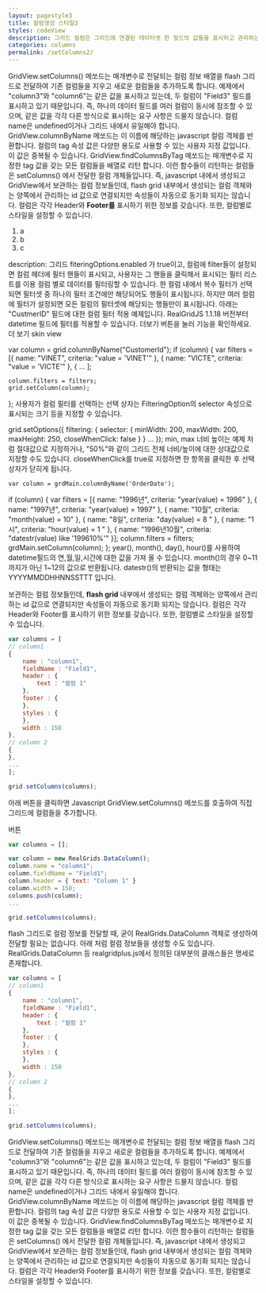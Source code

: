 ```yaml
---
layout: pagestyle3
title: 컬럼생성 스타일3
styles: codeView
description: 그리드 컬럼은 그리드에 연결된 데이터셋 한 필드의 값들을 표시하고 관리하는 View 모델입니다.
categories: columns
permalink: /setColumns2/
---
```



GridView.setColumns() 메쏘드는 매개변수로 전달되는 컬럼 정보 배열을 flash 그리드로 전달하여 기존 컬럼들을 지우고 새로운 컬럼들을 추가하도록 합니다. 예제에서 "column3"와 "column6"는 같은 값을 표시하고 있는데, 두 컬럼이 "Field3" 필드를 표시하고 있기 때문입니다. 즉, 하나의 데이터 필드를 여러 컬럼이 동시에 참조할 수 있으며, 같은 값을 각각 다른 방식으로 표시하는 요구 사항은 드물지 않습니다.
컬럼 name은 undefined이거나 그리드 내에서 유일해야 합니다. GridView.columnByName 메쏘드는 이 이름에 해당하는 javascript 컬럼 객체를 반환합니다. 컬럼의 tag 속성 값은 다양한 용도로 사용할 수 있는 사용자 지정 값입니다. 이 값은 중복될 수 있습니다. GridView.findColumnsByTag 메쏘드는 매개변수로 지정한 tag 값을 갖는 모든 컬럼들을 배열로 리턴 합니다. 이런 함수들이 리턴하는 컬럼들은 setColumns() 에서 전달한 컬럼 개체들입니다. 즉, javascript 내에서 생성되고 GridView에서 보관하는 컬럼 정보들인데, flash grid 내부에서 생성되는 컬럼 객체와는 양쪽에서 관리하는 id 값으로 연결되지만 속성들이 자동으로 동기화 되지는 않습니다.
컬럼은 각각 Header와 **Footer를** 표시하기 위한 정보를 갖습니다. 또한, 컬럼별로 스타일을 설정할 수 있습니다.

1. a
2. b
3. c

description:
그리드 fiteringOptions.enabled 가 true이고, 컬럼에 filter들이 설정되면 컬럼 헤더에 필터 핸들이 표시되고, 사용자는 그 핸들을 클릭해서 표시되는 필터 리스트를 이용 컬럼 별로 데이터를 필터링할 수 있습니다. 한 컬럼 내에서 복수 필터가 선택되면 필터셋 중 하나의 필터 조건에만 해당되어도 행들이 표시됩니다. 하지만 여러 컬럼에 필터가 설정되면 모든 컬럼의 필터셋에 해당되는 행들만이 표시됩니다.
아래는 "CustmerID" 필드에 대한 컬럼 필터 적용 예제입니다.
RealGridJS 1.1.18 버전부터 datetime 필드에 필터를 적용할 수 있습니다.
더보기 버튼을 눌러 기능을 확인하세요.
더 보기  skin view

var column = grid.columnByName("CustomerId");
if (column) {
    var filters = [{
        name: "VINET",
        criteria: "value = 'VINET'"
    }, {
        name: "VICTE",
        criteria: "value = 'VICTE'"
    }, {
    ...
    ];

    column.filters = filters;
    grid.setColumn(column);
};
사용자가 컬럼 필터를 선택하는 선택 상자는 FilteringOption의 selector 속성으로 표시되는 크기 등을 지정할 수 있습니다.


grid.setOptions({
    filtering: {
        selector: {
            minWidth: 200,
            maxWidth: 200,
            maxHeight: 250,
            closeWhenClick: false
        }
    }
    ...
});
min, max 너비 높이는 예제 처럼 절대값으로 지정하거나, "50%"와 같이 그리드 전체 너비/높이에 대한 상대값으로 지정할 수도 있습니다. closeWhenClick를 true로 지정하면 한 항목을 클릭한 후 선택 상자가 닫히게 됩니다.

    var column = grdMain.columnByName('OrderDate');
if (column) {
    var filters = [{
        name: "1996년",
        criteria: "year(value) = 1996"
    }, {
        name: "1997년",
        criteria: "year(value) = 1997"
    }, {
        name: "10월",
        criteria: "month(value) = 10"
    }, {
        name: "8일",
        criteria: "day(value) = 8 "
    }, {
        name: "1시",
        criteria: "hour(value) = 1 "
    }, {
        name: "1996년10월",
        criteria: "datestr(value) like '199610%'"
    }];
    column.filters = filters;
    grdMain.setColumn(column);
};
year(), month(), day(), hour()를 사용하여 datetime필드의 연,월,일,시간에 대한 값을 가져 올 수 있습니다.
month()의 경우 0~11까지가 아닌 1~12의 값으로 반환됩니다.
datestr()의 반환되는 값을 형태는 YYYYMMDDHHNNSSTTT 입니다.


<div class="dev-box style3" markdown="1">

보관하는 컬럼 정보들인데, **flash grid** 내부에서 생성되는 컬럼 객체와는 양쪽에서 관리하는 id 값으로 연결되지만 속성들이 자동으로 동기화 되지는 않습니다.
컬럼은 각각 Header와 Footer를 표시하기 위한 정보를 갖습니다. 또한, 컬럼별로 스타일을 설정할 수 있습니다.


```js
var columns = [
// column1
{
    name : "column1",
    fieldName : "Field1",
    header : {
        text : "컬럼 1"
    },
    footer : {
    },
    styles : {
    },
    width : 150
},
// column 2
{
},
...
];

grid.setColumns(columns);
```

아래 버튼을 클릭하면 Javascript GridView.setColumns() 메쏘드를 호출하여 직접 그리드에 컬럼들을 추가합니다.

<a class="btn primary small round lowercase">버튼</a>

```js
var columns = [];

var column = new RealGrids.DataColumn();
column.name = "column1";
column.fieldName = "Field1";
column.header = { text: "Column 1" }
column.width = 150;
columns.push(column);
...

grid.setColumns(columns);
```

flash 그리드로 컬럼 정보를 전달할 때, 굳이 RealGrids.DataColumn 객체로 생성하여 전달할 필요는 없습니다. 아래 처럼 컬럼 정보들을 생성할 수도 있습니다. RealGrids.DataColumn 등 realgridplus.js에서 정의된 대부분의 클래스들은 명세로 존재합니다.

```js
var columns = [
// column1
{
    name : "column1",
    fieldName : "Field1",
    header : {
        text : "컬럼 1"
    },
    footer : {
    },
    styles : {
    },
    width : 150
},
// column 2
{
},
...
];

grid.setColumns(columns);
```

GridView.setColumns() 메쏘드는 매개변수로 전달되는 컬럼 정보 배열을 flash 그리드로 전달하여 기존 컬럼들을 지우고 새로운 컬럼들을 추가하도록 합니다. 예제에서 "column3"와 "column6"는 같은 값을 표시하고 있는데, 두 컬럼이 "Field3" 필드를 표시하고 있기 때문입니다. 즉, 하나의 데이터 필드를 여러 컬럼이 동시에 참조할 수 있으며, 같은 값을 각각 다른 방식으로 표시하는 요구 사항은 드물지 않습니다.
컬럼 name은 undefined이거나 그리드 내에서 유일해야 합니다. GridView.columnByName 메쏘드는 이 이름에 해당하는 javascript 컬럼 객체를 반환합니다. 컬럼의 tag 속성 값은 다양한 용도로 사용할 수 있는 사용자 지정 값입니다. 이 값은 중복될 수 있습니다. GridView.findColumnsByTag 메쏘드는 매개변수로 지정한 tag 값을 갖는 모든 컬럼들을 배열로 리턴 합니다. 이런 함수들이 리턴하는 컬럼들은 setColumns() 에서 전달한 컬럼 개체들입니다. 즉, javascript 내에서 생성되고 GridView에서 보관하는 컬럼 정보들인데, flash grid 내부에서 생성되는 컬럼 객체와는 양쪽에서 관리하는 id 값으로 연결되지만 속성들이 자동으로 동기화 되지는 않습니다.
컬럼은 각각 Header와 Footer를 표시하기 위한 정보를 갖습니다. 또한, 컬럼별로 스타일을 설정할 수 있습니다.

</div>
